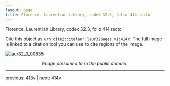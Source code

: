 ```yaml
---
layout: page
title: Florence, Laurentian Library, codex 32.3, folio 414 recto
---
```


Florence, Laurentian Library, codex 32.3, folio 414 recto

Cite this object as `urn:cite2:citelaur:laur32pages.v1:414r`.  The full image is linked to a citation tool you can use to cite regions of the image.

[![laur32_3_00835](http://www.homermultitext.org/iipsrv?IIIF=/project/homer/pyramidal/deepzoom/citelaur/laur32imgs/v1/laur32_3_00835.tif/full/800,/0/default.jpg)](http://www.homermultitext.org/ict2/?urn=urn:cite2:citelaur:laur32imgs.v1:laur32_3_00835) 

<p style="text-align: center; font-style: italic;">Image presumed to in the public domain.</p>

---

previous: [413v](../413v/) | next: [414v](../414v/)